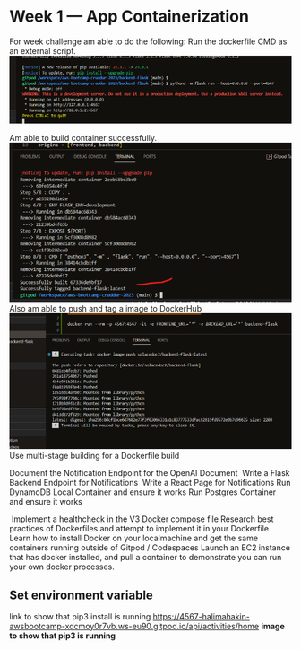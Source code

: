 # Week 1 — App Containerization
For week challenge am able to do the following:
Run the dockerfile CMD as an external script.
 ![Run_Dockerfile_CMD](assets/Dockerfile_RUN_at_CMD_wk1.png)
 
 Am able to build container successfully.
   ![Build_container_image](assets/build_container_image%20wk1.png)
   Also am able to push and tag a image to DockerHub
  ![Push_image_to_dockerhub](assets/push-Image%20_to_dockerhub_wk1.png)
Use multi-stage building for a Dockerfile build 

Document the Notification Endpoint for the OpenAI Document
 ![]()
Write a Flask Backend Endpoint for Notifications
 ![]()
Write a React Page for Notifications
	Run DynamoDB Local Container and ensure it works
 Run Postgres Container and ensure it works

 ![]()
Implement a healthcheck in the V3 Docker compose file
Research best practices of Dockerfiles and attempt to implement it in your Dockerfile
Learn how to install Docker on your localmachine and get the same containers running outside of Gitpod / Codespaces
Launch an EC2 instance that has docker installed, and pull a container to demonstrate you can run your own docker processes. 

## Set environment variable
link to show that pip3 install is running
https://4567-halimahakin-awsbootcamp-xdcmoy0r7vb.ws-eu90.gitpod.io/api/activities/home
 **image to show that pip3 is running**
 
